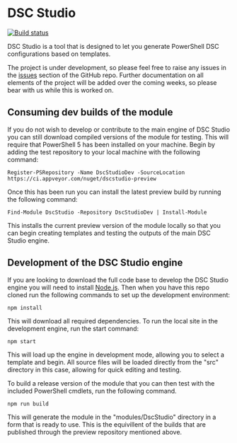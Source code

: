 # DSC Studio

[![Build status](https://ci.appveyor.com/api/projects/status/3ph2f2fy98kt12pt/branch/master?svg=true)](https://ci.appveyor.com/project/BrianFarnhill/dscstudio/branch/master)

DSC Studio is a tool that is designed to let you generate PowerShell DSC
configurations based on templates.

The project is under development, so please feel free to raise any issues
in the [issues](http://github.com/BrianFarnhill/DscStudio/issues) section
of the GitHub repo. Further documentation on all elements of the project
will be added over the coming weeks, so please bear with us while this is
worked on.

## Consuming dev builds of the module

If you do not wish to develop or contribute to the main engine of DSC Studio
you can still download compiled versions of the module for testing. This will
require that PowerShell 5 has been installed on your machine. Begin by adding
the test repository to your local machine with the following command:

    Register-PSRepository -Name DscStudioDev -SourceLocation https://ci.appveyor.com/nuget/dscstudio-preview

Once this has been run you can install the latest preview build by running
the following command:

    Find-Module DscStudio -Repository DscStudioDev | Install-Module

This installs the current preview version of the module locally so that you
can begin creating templates and testing the outputs of the main DSC Studio
engine.

## Development of the DSC Studio engine

If you are looking to download the full code base to develop the DSC Studio
engine you will need to install [Node.js](https://nodejs.org/en/). Then when
you have this repo cloned run the following commands to set up the development
environment:

    npm install

This will download all required dependencies. To run the local site in the
development engine, run the start command:

    npm start

This will load up the engine in development mode, allowing you to select a
template and begin. All source files will be loaded directly from the "src"
directory in this case, allowing for quick editing and testing.

To build a release version of the module that you can then test with the
included PowerShell cmdlets, run the following command.

    npm run build

This will generate the module in the "modules/DscStudio" directory in a form
that is ready to use. This is the equivillent of the builds that are published
through the preview repository mentioned above.
